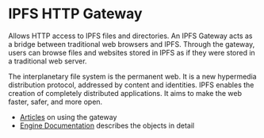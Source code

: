 
# IPFS HTTP Gateway

Allows HTTP access to IPFS files and directories.  An IPFS Gateway acts as 
a bridge between traditional web browsers and IPFS. Through the gateway, 
users can browse files and websites stored in IPFS as if they were stored 
in a traditional web server.


The interplanetary file system is the permanent web. It is a new hypermedia distribution protocol, addressed by content and identities. IPFS enables the creation of completely distributed applications. It aims to make the web faster, safer, and more open.

- [Articles](articles/intro.md) on using the gateway
- [Engine Documentation](api/Ipfs.HttpGateway.yml) describes the objects in detail  

